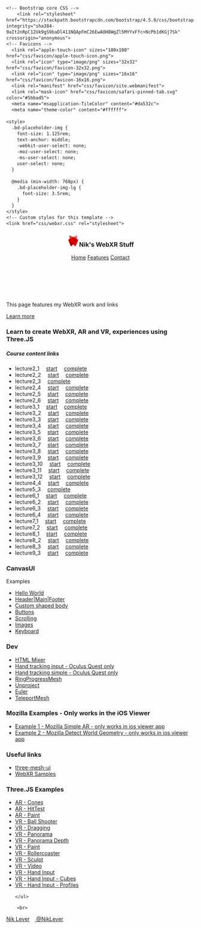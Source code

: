 <!doctype html>
<html lang="en">
  <head>
    <meta charset="utf-8">
    <meta name="viewport" content="width=device-width, initial-scale=1, shrink-to-fit=no">
    <meta name="description" content="">
    <meta name="author" content="Nik Lever, Mark Otto, Jacob Thornton, and Bootstrap contributors">
    <title>Nik's WebXR Stuff</title>

    <!-- Bootstrap core CSS -->
        <link rel="stylesheet" href="https://stackpath.bootstrapcdn.com/bootstrap/4.5.0/css/bootstrap.min.css" integrity="sha384-9aIt2nRpC12Uk9gS9baDl411NQApFmC26EwAOH8WgZl5MYYxFfc+NcPb1dKGj7Sk" crossorigin="anonymous">
    <!-- Favicons -->
      <link rel="apple-touch-icon" sizes="180x180" href="css/favicon/apple-touch-icon.png">
      <link rel="icon" type="image/png" sizes="32x32" href="css/favicon/favicon-32x32.png">
      <link rel="icon" type="image/png" sizes="16x16" href="css/favicon/favicon-16x16.png">
      <link rel="manifest" href="css/favicon/site.webmanifest">
      <link rel="mask-icon" href="css/favicon/safari-pinned-tab.svg" color="#5bbad5">
      <meta name="msapplication-TileColor" content="#da532c">
      <meta name="theme-color" content="#ffffff">

    <style>
      .bd-placeholder-img {
        font-size: 1.125rem;
        text-anchor: middle;
        -webkit-user-select: none;
        -moz-user-select: none;
        -ms-user-select: none;
        user-select: none;
      }

      @media (min-width: 768px) {
        .bd-placeholder-img-lg {
          font-size: 3.5rem;
        }
      }
    </style>
    <!-- Custom styles for this template -->
    <link href="css/webxr.css" rel="stylesheet">
  </head>
  <body class="text-center">
      <script src="https://kit.fontawesome.com/86f3d02ba1.js" crossorigin="anonymous"></script>
<header class="masthead mb-auto">
    <div class="inner">
      <h3 class="masthead-brand"><img src="css/favicon/favicon-32x32.png" />Nik's WebXR Stuff</h3>
      <nav class="nav nav-masthead justify-content-center">
        <a class="nav-link active" href="#">Home</a>
        <a class="nav-link" href="#">Features</a>
        <a class="nav-link" href="#">Contact</a>
      </nav>
    </div>
  </header>
    <div class="cover-container d-flex w-100 h-100 p-3 mx-auto flex-column">
  

  <main role="main" class="inner cover">
    <h1 class="cover-heading">&nbsp;</h1>
    <p class="lead">This page features my WebXR work and links</p>
    <p class="lead">
      <a href="https://developer.mozilla.org/en-US/docs/Web/API/WebXR_Device_API" class="btn btn-lg btn-secondary">Learn more</a>
    </p>
  </main>
        <section>
      <h3>Learn to create WebXR, AR and VR, experiences using Three.JS</h3>
      <h5>Course content links</h5>
       <ul>
            <li>lecture2_1&emsp; <a href="start/lecture2_1">start</a>&emsp; <a href="complete/lecture2_1">complete</a></li>
            <li>lecture2_2&emsp; <a href="start/lecture2_2">start</a>&emsp; <a href="complete/lecture2_2">complete</a></li>
            <li>lecture2_3&emsp; <a href="Earth_and_Moon/">complete</a></li>
            <li>lecture2_4&emsp; <a href="start/lecture2_4">start</a>&emsp; <a href="complete/lecture2_4">complete</a></li>
           <li>lecture2_5&emsp; <a href="start/lecture2_5">start</a>&emsp; <a href="complete/lecture2_5">complete</a></li>
            <li>lecture2_6&emsp; <a href="start/lecture2_6">start</a>&emsp; <a href="complete/lecture2_6">complete</a></li>
            <li>lecture3_1&emsp; <a href="start/lecture3_1">start</a>&emsp; <a href="complete/lecture3_1">complete</a></li>
            <li>lecture3_2&emsp; <a href="start/lecture3_2">start</a>&emsp; <a href="complete/lecture3_2">complete</a></li>
            <li>lecture3_3&emsp; <a href="start/lecture3_3">start</a>&emsp; <a href="complete/lecture3_3">complete</a></li>
            <li>lecture3_4&emsp; <a href="start/lecture3_4">start</a>&emsp; <a href="complete/lecture3_4">complete</a></li>
            <li>lecture3_5&emsp; <a href="start/lecture3_5">start</a>&emsp; <a href="complete/lecture3_5">complete</a></li>
            <li>lecture3_6&emsp; <a href="start/lecture3_6">start</a>&emsp; <a href="complete/lecture3_6">complete</a></li>
            <li>lecture3_7&emsp; <a href="start/lecture3_7">start</a>&emsp; <a href="complete/lecture3_7">complete</a></li>
            <li>lecture3_8&emsp; <a href="start/lecture3_8">start</a>&emsp; <a href="complete/lecture3_8">complete</a></li>
            <li>lecture3_9&emsp; <a href="start/lecture3_9">start</a>&emsp; <a href="complete/lecture3_9">complete</a></li>
            <li>lecture3_10&emsp; <a href="start/lecture3_10">start</a>&emsp; <a href="complete/lecture3_10">complete</a></li>
            <li>lecture3_11&emsp; <a href="start/lecture3_11">start</a>&emsp; <a href="complete/lecture3_11">complete</a></li>
            <li>lecture3_12&emsp; <a href="start/lecture3_12">start</a>&emsp; <a href="complete/lecture3_12">complete</a></li> 
            <li>lecture4_4&emsp; <a href="start/lecture4_4">start</a>&emsp; <a href="complete/lecture4_4">complete</a></li> 
            <li>lecture5_3&emsp; <a href="complete/lecture5_3">complete</a></li> 
            <li>lecture6_1&emsp; <a href="start/lecture6_1">start</a>&emsp; <a href="complete/lecture6_1">complete</a></li> 
            <li>lecture6_2&emsp; <a href="start/lecture6_2">start</a>&emsp; <a href="complete/lecture6_2">complete</a></li> 
            <li>lecture6_3&emsp; <a href="start/lecture6_3">start</a>&emsp; <a href="complete/lecture6_3">complete</a></li> 
            <li>lecture6_4&emsp; <a href="start/lecture6_4">start</a>&emsp; <a href="complete/lecture6_4">complete</a></li>
            <li>lecture7_1&emsp; <a href="start/lecture7_1">start</a>&emsp; <a href="complete/lecture7_1">complete</a></li> 
            <li>lecture7_2&emsp; <a href="start/lecture7_2">start</a>&emsp; <a href="complete/lecture7_2">complete</a></li> 
            <li>lecture8_1&emsp; <a href="start/lecture8_1">start</a>&emsp; <a href="complete/lecture8_1">complete</a></li> 
            <li>lecture8_2&emsp; <a href="start/lecture8_2">start</a>&emsp; <a href="complete/lecture8_2">complete</a></li> 
            <li>lecture8_3&emsp; <a href="start/lecture8_3">start</a>&emsp; <a href="complete/lecture8_3">complete</a></li>
            <li>lecture9_3&emsp; <a href="start/lecture9_3">start</a>&emsp; <a href="complete/lecture9_3">complete</a></li> 
        </ul> 
  </section> 
        <section>
            <h3>CanvasUI</h3>
            Examples
            <ul>
                <li><a href="CanvasUI/simple">Hello World</a></li>
                <li><a href="CanvasUI/panel">Header|Main|Footer</a></li>
                <li><a href="CanvasUI/shaped">Custom shaped body</a></li>
                <li><a href="CanvasUI/buttons">Buttons</a></li>
                <li><a href="CanvasUI/scrolling">Scrolling</a></li>
                <li><a href="CanvasUI/images">Images</a></li>
                <li><a href="CanvasUI/keyboard">Keyboard</a></li>
            </ul>
        </section> 
        <section>
            <h3>Dev</h3>
            <ul>
                <li><a href="dev/htmlmixer">HTML Mixer</a></li>
                <li><a href="dev/vr-hands-input/">Hand tracking input - Oculus Quest only</a></li>
                <li><a href="dev/vr-hands-simple/">Hand tracking simple - Oculus Quest only</a></li>
                <li><a href="dev/RingProgressMesh/">RingProgressMesh</a></li>
                <li><a href="dev/unproject/">Unproject</a></li>
                <li><a href="dev/euler/">Euler</a></li>
                <li><a href="dev/teleport/">TeleportMesh</a></li>
            </ul>
        </section> 
        <section>
            <h3>Mozilla Examples - Only works in the iOS Viewer</h3>
            <ul>
                <li><a href="dev/mozilla-examples/hit_test">Example 1 - Mozilla Simple AR - only works in ios viewer app</a></li>
                <li><a href="dev/mozilla-examples/sensing">Example 2 - Mozilla Detect World Geometry - only works in ios viewer app</a></li>
            </ul>
        </section>
        <section>
            <h3>Useful links</h3>
            <ul>
                <li><a href="https://three-mesh-ui.herokuapp.com/#basic_setup">three-mesh-ui</a></li>
                <li><a href="https://immersive-web.github.io/webxr-samples/">WebXR Samples</a></li>
            </ul>
        </section> 
    
<section>
    <h3>Three.JS Examples</h3>
    <ul>
        <li><a href="https://threejs.org/examples/webxr_ar_cones.html">AR - Cones</a></li>
        <li><a href="https://threejs.org/examples/webxr_ar_hittest.html">AR - HitTest</a></li>
        <li><a href="https://threejs.org/examples/webxr_ar_paint.html">AR - Paint</a></li>
        <li><a href="https://threejs.org/examples/webxr_vr_ballshooter.html">VR - Ball Shooter</a></li>
        <li><a href="https://threejs.org/examples/webxr_vr_dragging.html">VR - Dragging</a></li>
        <li><a href="https://threejs.org/examples/webxr_vr_panorama.html">VR - Panorama</a></li>
        <li><a href="https://threejs.org/examples/webxr_vr_panorama_depth.html">VR - Panorama Depth</a></li>
        <li><a href="https://threejs.org/examples/webxr_vr_paint.html">VR - Paint</a></li>
        <li><a href="https://threejs.org/examples/webxr_vr_rollercoaster.html">VR - Rollercoaster</a></li>
        <li><a href="https://threejs.org/examples/webxr_vr_sculpt.html">VR - Sculpt</a></li>
        <li><a href="https://threejs.org/examples/webxr_vr_video.html">VR - Video</a></li>
        <li><a href="https://threejs.org/examples/webxr_vr_handinput.html">VR - Hand Input</a></li>
        <li><a href="https://threejs.org/examples/webxr_vr_handinput_cubes.html">VR - Hand Input - Cubes</a></li>
        <li><a href="https://threejs.org/examples/webxr_vr_handinput_profiles.html">VR - Hand Input - Profiles</a></li>
        
    </ul>
</section> 
         
        <br>
</div>
<footer class="mastfoot mt-auto">
    <div class="inner">
        <p><a href="mailto:nik.j.lever@gmail.com"><i class="fa fa-envelope"></i> Nik Lever</a>&emsp;<a href="https://twitter.com/NikLever"><i class="fa fa-twitter"></i> @NikLever</a>&emsp;<a href="https://www.facebook.com/groups/nikthreejs"><i class="fa fa-facebook-official"></i> </p>
    </div>
  </footer>
</body>
</html>
